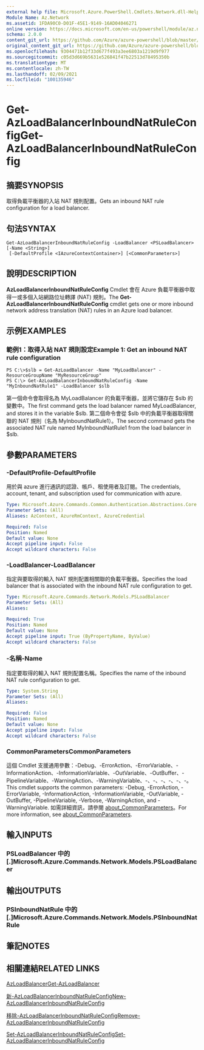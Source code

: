 ```yaml
---
external help file: Microsoft.Azure.PowerShell.Cmdlets.Network.dll-Help.xml
Module Name: Az.Network
ms.assetid: 1FDA90C0-D01F-45E1-9149-16AD04046271
online version: https://docs.microsoft.com/en-us/powershell/module/az.network/get-azloadbalancerinboundnatruleconfig
schema: 2.0.0
content_git_url: https://github.com/Azure/azure-powershell/blob/master/src/Network/Network/help/Get-AzLoadBalancerInboundNatRuleConfig.md
original_content_git_url: https://github.com/Azure/azure-powershell/blob/master/src/Network/Network/help/Get-AzLoadBalancerInboundNatRuleConfig.md
ms.openlocfilehash: 9304471b12f33d677f493a3ee6803a1219d9f977
ms.sourcegitcommit: c05d3d669b5631e526841f47b22513d78495350b
ms.translationtype: MT
ms.contentlocale: zh-TW
ms.lasthandoff: 02/09/2021
ms.locfileid: "100135946"
---
```

# <span data-ttu-id="234af-101">Get-AzLoadBalancerInboundNatRuleConfig</span><span class="sxs-lookup"><span data-stu-id="234af-101">Get-AzLoadBalancerInboundNatRuleConfig</span></span>

## <span data-ttu-id="234af-102">摘要</span><span class="sxs-lookup"><span data-stu-id="234af-102">SYNOPSIS</span></span>
<span data-ttu-id="234af-103">取得負載平衡器的入站 NAT 規則配置。</span><span class="sxs-lookup"><span data-stu-id="234af-103">Gets an inbound NAT rule configuration for a load balancer.</span></span>

## <span data-ttu-id="234af-104">句法</span><span class="sxs-lookup"><span data-stu-id="234af-104">SYNTAX</span></span>

```
Get-AzLoadBalancerInboundNatRuleConfig -LoadBalancer <PSLoadBalancer> [-Name <String>]
 [-DefaultProfile <IAzureContextContainer>] [<CommonParameters>]
```

## <span data-ttu-id="234af-105">說明</span><span class="sxs-lookup"><span data-stu-id="234af-105">DESCRIPTION</span></span>
<span data-ttu-id="234af-106">**AzLoadBalancerInboundNatRuleConfig** Cmdlet 會在 Azure 負載平衡器中取得一或多個入站網路位址轉譯 (NAT) 規則。</span><span class="sxs-lookup"><span data-stu-id="234af-106">The **Get-AzLoadBalancerInboundNatRuleConfig** cmdlet gets one or more inbound network address translation (NAT) rules in an Azure load balancer.</span></span>

## <span data-ttu-id="234af-107">示例</span><span class="sxs-lookup"><span data-stu-id="234af-107">EXAMPLES</span></span>

### <span data-ttu-id="234af-108">範例1：取得入站 NAT 規則設定</span><span class="sxs-lookup"><span data-stu-id="234af-108">Example 1: Get an inbound NAT rule configuration</span></span>
```
PS C:\>$slb = Get-AzLoadBalancer -Name "MyLoadBalancer" -ResourceGroupName "MyResourceGroup"
PS C:\> Get-AzLoadBalancerInboundNatRuleConfig -Name "MyInboundNatRule1" -LoadBalancer $slb
```

<span data-ttu-id="234af-109">第一個命令會取得名為 MyLoadBalancer 的負載平衡器，並將它儲存在 $slb 的變數中。</span><span class="sxs-lookup"><span data-stu-id="234af-109">The first command gets the load balancer named MyLoadBalancer, and stores it in the variable $slb.</span></span>
<span data-ttu-id="234af-110">第二個命令會從 $slb 中的負載平衡器取得關聯的 NAT 規則（名為 MyInboundNatRule1）。</span><span class="sxs-lookup"><span data-stu-id="234af-110">The second command gets the associated NAT rule named MyInboundNatRule1 from the load balancer in $slb.</span></span>

## <span data-ttu-id="234af-111">參數</span><span class="sxs-lookup"><span data-stu-id="234af-111">PARAMETERS</span></span>

### <span data-ttu-id="234af-112">-DefaultProfile</span><span class="sxs-lookup"><span data-stu-id="234af-112">-DefaultProfile</span></span>
<span data-ttu-id="234af-113">用於與 azure 進行通訊的認證、帳戶、租使用者及訂閱。</span><span class="sxs-lookup"><span data-stu-id="234af-113">The credentials, account, tenant, and subscription used for communication with azure.</span></span>

```yaml
Type: Microsoft.Azure.Commands.Common.Authentication.Abstractions.Core.IAzureContextContainer
Parameter Sets: (All)
Aliases: AzContext, AzureRmContext, AzureCredential

Required: False
Position: Named
Default value: None
Accept pipeline input: False
Accept wildcard characters: False
```

### <span data-ttu-id="234af-114">-LoadBalancer</span><span class="sxs-lookup"><span data-stu-id="234af-114">-LoadBalancer</span></span>
<span data-ttu-id="234af-115">指定與要取得的輸入 NAT 規則配置相關聯的負載平衡器。</span><span class="sxs-lookup"><span data-stu-id="234af-115">Specifies the load balancer that is associated with the inbound NAT rule configuration to get.</span></span>

```yaml
Type: Microsoft.Azure.Commands.Network.Models.PSLoadBalancer
Parameter Sets: (All)
Aliases:

Required: True
Position: Named
Default value: None
Accept pipeline input: True (ByPropertyName, ByValue)
Accept wildcard characters: False
```

### <span data-ttu-id="234af-116">-名稱</span><span class="sxs-lookup"><span data-stu-id="234af-116">-Name</span></span>
<span data-ttu-id="234af-117">指定要取得的輸入 NAT 規則配置名稱。</span><span class="sxs-lookup"><span data-stu-id="234af-117">Specifies the name of the inbound NAT rule configuration to get.</span></span>

```yaml
Type: System.String
Parameter Sets: (All)
Aliases:

Required: False
Position: Named
Default value: None
Accept pipeline input: False
Accept wildcard characters: False
```

### <span data-ttu-id="234af-118">CommonParameters</span><span class="sxs-lookup"><span data-stu-id="234af-118">CommonParameters</span></span>
<span data-ttu-id="234af-119">這個 Cmdlet 支援通用參數：-Debug、-ErrorAction、-ErrorVariable、-InformationAction、-InformationVariable、-OutVariable、-OutBuffer、-PipelineVariable、-WarningAction、-WarningVariable、-、-、-、-、-、-。</span><span class="sxs-lookup"><span data-stu-id="234af-119">This cmdlet supports the common parameters: -Debug, -ErrorAction, -ErrorVariable, -InformationAction, -InformationVariable, -OutVariable, -OutBuffer, -PipelineVariable, -Verbose, -WarningAction, and -WarningVariable.</span></span> <span data-ttu-id="234af-120">如需詳細資訊，請參閱 [about_CommonParameters](http://go.microsoft.com/fwlink/?LinkID=113216)。</span><span class="sxs-lookup"><span data-stu-id="234af-120">For more information, see [about_CommonParameters](http://go.microsoft.com/fwlink/?LinkID=113216).</span></span>

## <span data-ttu-id="234af-121">輸入</span><span class="sxs-lookup"><span data-stu-id="234af-121">INPUTS</span></span>

### <span data-ttu-id="234af-122">PSLoadBalancer 中的 [.]</span><span class="sxs-lookup"><span data-stu-id="234af-122">Microsoft.Azure.Commands.Network.Models.PSLoadBalancer</span></span>

## <span data-ttu-id="234af-123">輸出</span><span class="sxs-lookup"><span data-stu-id="234af-123">OUTPUTS</span></span>

### <span data-ttu-id="234af-124">PSInboundNatRule 中的 [.]</span><span class="sxs-lookup"><span data-stu-id="234af-124">Microsoft.Azure.Commands.Network.Models.PSInboundNatRule</span></span>

## <span data-ttu-id="234af-125">筆記</span><span class="sxs-lookup"><span data-stu-id="234af-125">NOTES</span></span>

## <span data-ttu-id="234af-126">相關連結</span><span class="sxs-lookup"><span data-stu-id="234af-126">RELATED LINKS</span></span>

[<span data-ttu-id="234af-127">AzLoadBalancer</span><span class="sxs-lookup"><span data-stu-id="234af-127">Get-AzLoadBalancer</span></span>](./Get-AzLoadBalancer.md)

[<span data-ttu-id="234af-128">新-AzLoadBalancerInboundNatRuleConfig</span><span class="sxs-lookup"><span data-stu-id="234af-128">New-AzLoadBalancerInboundNatRuleConfig</span></span>](./New-AzLoadBalancerInboundNatRuleConfig.md)

[<span data-ttu-id="234af-129">移除-AzLoadBalancerInboundNatRuleConfig</span><span class="sxs-lookup"><span data-stu-id="234af-129">Remove-AzLoadBalancerInboundNatRuleConfig</span></span>](./Remove-AzLoadBalancerInboundNatRuleConfig.md)

[<span data-ttu-id="234af-130">Set-AzLoadBalancerInboundNatRuleConfig</span><span class="sxs-lookup"><span data-stu-id="234af-130">Set-AzLoadBalancerInboundNatRuleConfig</span></span>](./Set-AzLoadBalancerInboundNatRuleConfig.md)


